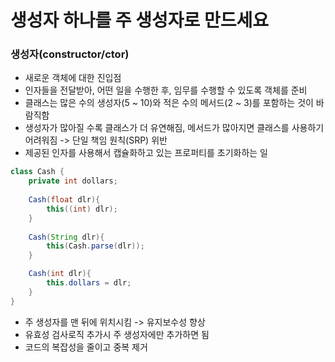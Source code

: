 # 생성자 하나를 주 생성자로 만드세요

### 생성자(constructor/ctor)
- 새로운 객체에 대한 진입점
- 인자들을 전달받아, 어떤 일을 수행한 후, 임무를 수행할 수 있도록 객체를 준비
- 클래스는 많은 수의 생성자(5 ~ 10)와 적은 수의 메서드(2 ~ 3)를 포함하는 것이 바람직함
- 생성자가 많아질 수록 클래스가 더 유연해짐, 메서드가 많아지면 클래스를 사용하기 어려워짐 -> 단일 책임 원칙(SRP) 위반
- 제공된 인자를 사용해서 캡슐화하고 있는 프로퍼티를 초기화하는 일

```java
class Cash {
    private int dollars;
    
    Cash(float dlr){
        this((int) dlr);
    }
    
    Cash(String dlr){
        this(Cash.parse(dlr));
    }

    Cash(int dlr){
        this.dollars = dlr;
    }
}
```

- 주 생성자를 맨 뒤에 위치시킴 -> 유지보수성 향상
- 유효성 검사로직 추가시 주 생성자에만 추가하면 됨
- 코드의 복잡성을 줄이고 중복 제거
